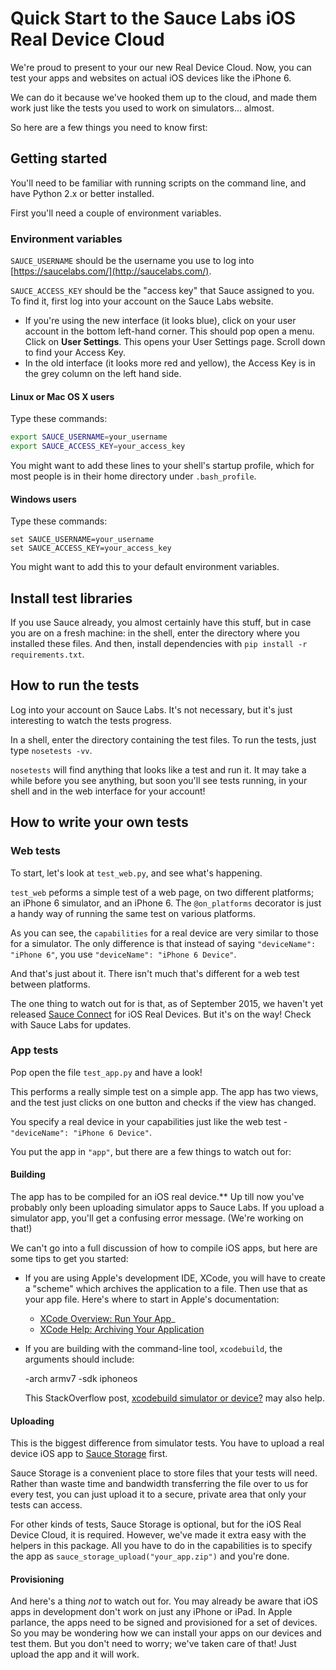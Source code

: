 # Quick Start to the Sauce Labs iOS Real Device Cloud

We're proud to present to your our new Real Device Cloud. Now, you
can test your apps and websites on actual iOS devices like the iPhone 6. 

We can do it because we've hooked them up to the cloud, and made them
work just like the tests you used to work on simulators... almost.

So here are a few things you need to know first:

## Getting started

You'll need to be familiar with running scripts on the command line, and have
Python 2.x or better installed.

First you'll need a couple of environment variables. 

### Environment variables

`SAUCE_USERNAME` should be the 
username you use to log into [https://saucelabs.com/](http://saucelabs.com/). 

`SAUCE_ACCESS_KEY` should be the "access key" that Sauce assigned to you. To find it, first log into
your account on the Sauce Labs website.
* If you're using the new interface (it looks blue), click on your user account in the bottom left-hand
  corner. This should pop open a menu. Click on **User Settings**. This opens your User Settings page. 
  Scroll down to find your Access Key.
* In the old interface (it looks more red and yellow), the Access Key is in the grey column on the 
  left hand side.


#### Linux or Mac OS X users

Type these commands:

```bash
export SAUCE_USERNAME=your_username
export SAUCE_ACCESS_KEY=your_access_key
```

You might want to add these lines to your shell's startup profile, which for most people
is in their home directory under `.bash_profile`.

#### Windows users

Type these commands:

```
set SAUCE_USERNAME=your_username
set SAUCE_ACCESS_KEY=your_access_key
```

You might want to add this to your default environment variables.

## Install test libraries

If you use Sauce already, you almost certainly have this stuff, but in case you are 
on a fresh machine: in the shell, enter the directory where you installed these files.
And then, install dependencies with `pip install -r requirements.txt`.

## How to run the tests

Log into your account on Sauce Labs. It's not necessary, but it's just interesting to watch the tests
progress.

In a shell, enter the directory containing the test files. To run the tests, just type `nosetests -vv`. 

`nosetests` will find anything that looks like a test and run it. It may take a while before you
see anything, but soon you'll see tests running, in your shell and in the web interface for your account!


## How to write your own tests

### Web tests

To start, let's look at `test_web.py`, and see what's happening. 

`test_web` peforms a simple test of a web page, on two different platforms; an iPhone 6 simulator, and 
an iPhone 6. The `@on_platforms` decorator is just a handy way of running the same test on various platforms.

As you can see, the `capabilities` for a real device are very similar to those for a simulator. 
The only difference is that instead of saying `"deviceName": "iPhone 6"`, you use `"deviceName": "iPhone 6 Device"`.

And that's just about it. There isn't much that's different for a web test between platforms.

The one thing to watch out for is that, as of September 2015, we haven't yet released [Sauce Connect](https://docs.saucelabs.com/reference/sauce-connect/) for iOS 
Real Devices. But it's on the way! Check with Sauce Labs for updates.

### App tests

Pop open the file `test_app.py` and have a look!

This performs a really simple test on a simple app. The app has two views, and the test just clicks on 
one button and checks if the view has changed.

You specify a real device in your capabilities just like the web test - `"deviceName": "iPhone 6 Device"`. 

You put the app in `"app"`, but there are a few things to watch out for:

#### Building

The app has to be compiled for an iOS real device.** Up till now you've probably only been uploading simulator apps to Sauce Labs. If
you upload a simulator app, you'll get a confusing error message. (We're working on that!)

We can't go into a full discussion of how to compile iOS apps, but here are some tips to get you started:

* If you are using Apple's development IDE, XCode, you will have to create a "scheme" which archives the application to a file. Then
  use that as your app file. Here's where to start in Apple's documentation: 
  * [XCode Overview: Run Your App](https://developer.apple.com/library/ios/documentation/ToolsLanguages/Conceptual/Xcode_Overview/RunYourApp.html)_ 
  * [XCode Help: Archiving Your Application](https://developer.apple.com/library/ios/recipes/xcode_help-scheme_editor/Articles/SchemeArchive.html) 
* If you are building with the command-line tool, `xcodebuild`, the arguments should include:

    -arch armv7 -sdk iphoneos

  This StackOverflow post, 
  [xcodebuild simulator or device?](http://stackoverflow.com/questions/5010062/xcodebuild-simulator-or-device) may also help.

#### Uploading

This is the biggest difference from simulator tests. You have to upload a real device iOS app to 
[Sauce Storage](https://support.saucelabs.com/customer/portal/articles/2018312-uploading-apps-to-sauce-storage) first.

Sauce Storage is a convenient place to store files that your tests will need. Rather than waste time and bandwidth
transferring the file over to us for every test, you can just upload it to a secure, private area that only your tests can access.

For other kinds of tests, Sauce Storage is optional, but for the iOS Real Device Cloud, it is required. However, we've made it 
extra easy with the helpers in this package. All you have to do in the capabilities is to specify the app as 
`sauce_storage_upload("your_app.zip")` and you're done.

#### Provisioning

And here's a thing *not* to watch out for. You may already be aware that iOS apps in development don't work on just any iPhone or iPad.
In Apple parlance, the apps need to be signed and provisioned for a set of devices. So you may be wondering how we can install
your apps on our devices and test them. But you don't need to worry; we've taken care of that! Just upload the app and it will work. 
